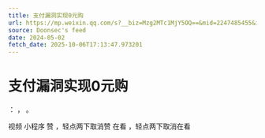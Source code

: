 ```yaml
---
title: 支付漏洞实现0元购
url: https://mp.weixin.qq.com/s?__biz=Mzg2MTc1MjY5OQ==&mid=2247485455&idx=1&sn=60121fa022f25e54986c15895c68cdbe
source: Doonsec's feed
date: 2024-05-02
fetch_date: 2025-10-06T17:13:47.973201
---
```


# 支付漏洞实现0元购

：
，
。

视频
小程序
赞
，轻点两下取消赞
在看
，轻点两下取消在看